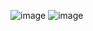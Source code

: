 ![image](https://github.com/OhMinSuk/ToDoList/assets/113233105/bcc077cf-ce2e-4563-a48a-387fe653a223)
![image](https://github.com/OhMinSuk/ToDoList/assets/113233105/4f9f49f2-e205-43be-8886-e44c8a57edee)
